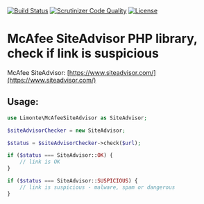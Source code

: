 [![Build Status](https://scrutinizer-ci.com/g/limonte/mcafee-siteadvisor/badges/build.png?b=master)](https://scrutinizer-ci.com/g/limonte/mcafee-siteadvisor/build-status/master)
[![Scrutinizer Code Quality](https://scrutinizer-ci.com/g/limonte/mcafee-siteadvisor/badges/quality-score.png?b=master)](https://scrutinizer-ci.com/g/limonte/mcafee-siteadvisor/?branch=master)
[![License](https://img.shields.io/badge/license-MIT-brightgreen.svg?style=flat)](LICENSE)

# McAfee SiteAdvisor PHP library, check if link is suspicious

McAfee SiteAdvisor: [https://www.siteadvisor.com/](https://www.siteadvisor.com/)

## Usage:

```php
use Limonte\McAfeeSiteAdvisor as SiteAdvisor;

$siteAdvisorChecker = new SiteAdvisor;

$status = $siteAdvisorChecker->check($url);

if ($status === SiteAdvisor::OK) {
    // link is OK
}

if ($status === SiteAdvisor::SUSPICIOUS) {
    // link is suspicious - malware, spam or dangerous
}
```
